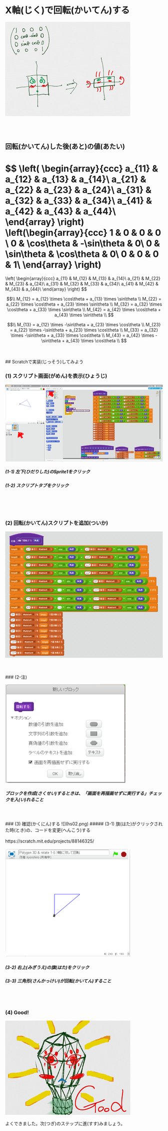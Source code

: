 # X軸(じく)で回転(かいてん)する

![](about.png)

<br>
<br>


## 回転(かいてん)した後(あと)の値(あたい)
$$ 
\left(
  \begin{array}{ccc}
    a_{11} & a_{12} & a_{13} & a_{14}\\
    a_{21} & a_{22} & a_{23} & a_{24}\\
    a_{31} & a_{32} & a_{33} & a_{34}\\
    a_{41} & a_{42} & a_{43} & a_{44}\\
  \end{array}
\right)
\left(\begin{array}{ccc}
1 & 0 & 0 & 0 \\
0 & \cos\theta & -\sin\theta & 0\\
0 & \sin\theta & \cos\theta & 0\\
0 & 0 & 0 & 1\\
\end{array}
\right)
=
\left(
  \begin{array}{ccc}
    a_{11} & M_{12} & M_{13} & a_{14}\\
    a_{21} & M_{22} & M_{23} & a_{24}\\
    a_{31} & M_{32} & M_{33} & a_{34}\\
    a_{41} & M_{42} & M_{43} & a_{44}\\
  \end{array}
\right)
$$

$$\\
M_{12} = a_{12} \times \cos\theta + a_{13} \times \sin\theta \\
M_{22} = a_{22} \times \cos\theta + a_{23} \times \sin\theta \\
M_{32} = a_{32} \times \cos\theta + a_{33} \times \sin\theta \\
M_{42} = a_{42} \times \cos\theta + a_{43} \times \sin\theta \\
$$

$$\\
M_{13} = a_{12} \times -\sin\theta + a_{23} \times \cos\theta \\
M_{23} = a_{22} \times -\sin\theta + a_{23} \times \cos\theta \\
M_{33} = a_{32} \times -\sin\theta + a_{33} \times \cos\theta \\
M_{43} = a_{42} \times -\sin\theta + a_{43} \times \cos\theta \\
$$

<br>
<br>
## Scratchで実装(じっそう)してみよう

### (1) スクリプト画面(がめん)を表示(ひょうじ)
![](h001.png)
##### (1-1) 左下(ひだりした)のSprite1をクリック
##### (1-2) スクリプトタブをクリック

<br>
<br>
<br>

### (2) 回転(かいてん)スクリプトを追加(ついか)
![](hs01.png)

<br>
<br>
### (2-注) 

![](hs01_opt1.png)
##### ブロックを作成(さくせい)するときは、「画面を再描画せずに実行する」チェックを入(い)れること

<br>
<br>
### (3) 確認(かくにん)する
![](hs02.png)
##### (3-1) 旗(はた)がクリックされた時(とき)の、コードを変更(へんこう)する

<br>
<br>
https://scratch.mit.edu/projects/88146325/

![](hc01.png)

##### (3-2) 右上(みぎうえ)の旗(はた)をクリック
##### (3-3) 三角形(さんかっけい)が回転(かいてん)すること

<br>
<br>

### (4) Good!
![](../good.png)

よくできました。次(つぎ)のステップに進(すす)みましょう。


